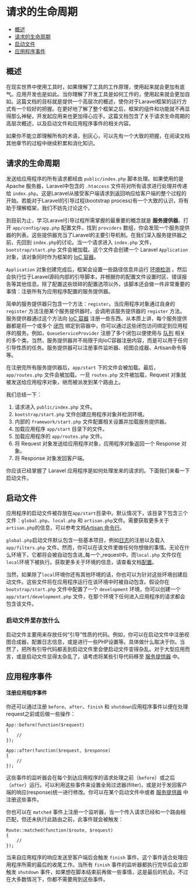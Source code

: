 # 请求的生命周期

- [概述](#overview)
- [请求的生命周期](#request-lifecycle)
- [启动文件](#start-files)
- [应用程序事件](#application-events)

<a name="overview"></a>
## 概述

在现实世界中使用工具时，如果理解了工具的工作原理，使用起来就会更加有底气。应用开发也是如此。当你理解了开发工具是如何工作的，使用起来就会更加自如。这篇文档的目标就是提供一个高层次的概述，使你对于Laravel框架的运行方式有一个较好的把握。在更好地了解了整个框架之后，框架的组件和功能就不再显得那么神秘，开发起应用来也更加得心应手。这篇文档包含了关于请求生命周期的高层次概述，以及启动文件和应用程序事件的相关内容。

如果你不能立即理解所有的术语，别灰心，可以先有一个大致的把握，在阅读文档其他章节的过程中继续积累和消化知识。

<a name="request-lifecycle"></a>
## 请求的生命周期

发送给应用程序的所有请求都经由 `public/index.php` 脚本处理。如果使用的是 Apache 服务器，Laravel中包含的 `.htaccess` 文件将对所有请求进行处理并传递给 `index.php`。这是Laravel从接受客户端请求到返回响应给客户端的整个过程的开始。若能对于Laravel的引导过程(bootstrap process)有一个大致的认识，将有助于理解框架，我们不妨先讨论这个。

到目前为止，学习Laravel引导过程所需掌握的最重要的概念就是 **服务提供器**。打开 `app/config/app.php` 配置文件，找到 `providers` 数组，你会发现一个服务提供器的列表。这些提供器充当了Laravel的主要引导机制。在我们深入服务提供器之前，先回到 `index.php`的讨论。当一个请求进入 `index.php` 文件，`bootstrap/start.php` 文件会被加载。这个文件会创建一个 Laravel `Application` 对象，该对象同时作为框架的 [IoC 容器](/docs/ioc)。

`Application` 对象创建完成后，框架会设置一些路径信息并运行 [环境检测](/docs/configuration#environment-configuration) 。然后会执行位于Laravel源码内部的引导脚本，并根据你的配置文件设置时区、错误报告等其他信息。除了配置这些琐碎的配置选项以外，该脚本还会做一件非常重要的事情：注册所有为应用程序配置的服务提供器。

简单的服务提供器只包含一个方法：`register`。当应用程序对象通过自身的 `register` 方法注册某个服务提供器时，会调用该服务提供器的 `register` 方法。服务提供器通过这个方法向 [IoC 容器](/docs/ioc) 注册一些东西。从本质上讲，每个服务提供器都是将一个或多个 [闭包](http://us3.php.net/manual/en/functions.anonymous.php) 绑定到容器中，你可以通过这些闭包访问绑定到应用程序的服务。例如，`QueueServiceProvider` 注册了多个闭包以便使用与 [队列](/docs/queues) 相关的多个类。当然，服务提供器并不局限于向IoC容器注册内容，而是可以用于任何引导性质的任务。服务提供器可以注册事件监听器、视图合成器、Artisan命令等等。

在注册完所有服务提供器后，`app/start` 下的文件会被加载。最后，`app/routes.php` 文件会被加载。一旦 `routes.php` 文件被加载，Request 对象就被发送给应用程序对象，继而被派发到某个路由上。

我们总结一下：

1. 请求进入 `public/index.php` 文件。
2. `bootstrap/start.php` 文件创建应用程序对象并检测环境。
3. 内部的 `framework/start.php` 文件配置相关设置并加载服务提供器。
4. 加载应用程序 `app/start` 目录下的文件。
5. 加载应用程序的 `app/routes.php` 文件。
6. 将 Request 对象发送给应用程序对象，应用程序对象返回一个 Response 对象。
7. 将 Response 对象发回客户端。

你应该已经掌握了 Laravel 应用程序是如何处理发来的请求的。下面我们来看一下启动文件。

<a name="start-files"></a>
## 启动文件

应用程序的启动文件被存放在`app/start`目录中。默认情况下，该目录下包含三个文件：`global.php`、`local.php` 和 `artisan.php`文件。需要获取更多关于`artisan.php`的信息，可以参考文档[Artisan 命令行](/docs/commands#registering-commands)。

`global.php`启动文件默认包含一些基本项目，例如[日志](/docs/errors)的注册以及载入`app/filters.php` 文件。然而，你可以在该文件里做任何你想做的事情。无论在什么环境下，它都将会被自动包含进_每一个_request中。而`local.php` 文件仅在`local`环境下被执行。获取更多关于环境的信息，请查看文档[配置](/docs/configuration)。

当然，如果除了`local`环境你还有其他环境的话，你也可以为针对这些环境创建启动文件。这些文件将在应用程序运行在该环境中时被自动包含。假设你在 `bootstrap/start.php` 文件中配置了一个 `development` 环境，你可以创建一个 `app/start/development.php` 文件，在那个环境下任何进入应用程序的请求都会包含该文件。

### 启动文件里存放什么

启动文件主要用来存放任何“引导”性质的代码。例如，你可以在启动文件中注册视图合成器，配置日志信息，或是进行一些PHP设置等。具体做什么取决于你。当然了，把所有引导代码都丢到启动文件里会使启动文件变得杂乱。对于大型应用而言，或是启动文件显得太杂乱了，请考虑将某些引导代码移至 [服务提供器](/docs/ioc#service-providers) 中。

<a name="application-events"></a>
## 应用程序事件

#### 注册应用程序事件

你还可以通过注册 `before`、`after`、`finish` 和 `shutdown`应用程序事件以便在处理request之前或后做一些操作：

	App::before(function($request)
	{
		//
	});

	App::after(function($request, $response)
	{
		//
	});

这些事件的监听器会在每个到达应用程序的请求处理之前（`before`）或之后（`after`）运行。可以利用这些事件来设置全局过滤器(filter)，或是对于发回客户端的响应(response)统一进行修改。你可以在某个启动文件中或者 [服务提供器](/docs/ioc#service-providers) 中注册这些事件。

你也可以在 `matched` 事件上注册一个监听器，当一个传入请求已经和一个路由相匹配，但还未执行此路由之前，此事件就会被触发：

	Route::matched(function($route, $request)
	{
		//
	});

当来自应用程序的响应发送至客户端后会触发 `finish` 事件。这个事件适合处理应用程序所需的最后的收尾工作。当所有 `finish` 事件的监听器都执行完毕后会立即触发 `shutdown` 事件，如果想在脚本结束前再做一些事情，这是最后的机会。不过在大多数情况下，你都不需要用到这些事件。